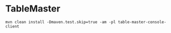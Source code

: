 # TableMaster
```shell
mvn clean install -Dmaven.test.skip=true -am -pl table-master-console-client
```